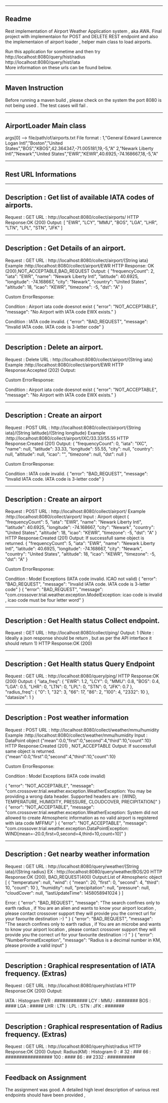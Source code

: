 -----------------------------
Readme
-----------------------------

Rest implementation of Airport Weather Application system , aka AWA.
Final project with implementaion for POST and DELETE REST endpoint
and also the implementaion of airport loader , helper main class to
load airports.

Run this application for sometime and then try 
http://localhost:8080/query/hist/radius  
http://localhost:8080/query/hist/iata   
More information on these urls can be found below.

-----------------------------
Maven Instruction 
-----------------------------
Before running a maven build , please check on the system the port 
8080 is not being used . The test cases will fail .

-----------------------------
AirportLoader Main class
-----------------------------
args[0] --> file/path/of/airports.txt
File format :
1,"General Edward Lawrence Logan Intl","Boston","United States","BOS","KBOS",42.364347,-71.005181,19,-5,"A"
2,"Newark Liberty Intl","Newark","United States","EWR","KEWR",40.6925,-74.168667,18,-5,"A" 

-----------------------------
Rest URL Informations
-----------------------------

-----------------------------
Description : Get list of available IATA codes of airports.
-----------------------------
Request : GET 
URL : http://localhost:8080/collect/airports/
HTTP Response:OK (200)
Output:
[
  "EWR",
  "LCY",
  "MMU",
  "BOS",
  "LGA",
  "LHR",
  "LTN",
  "LPL",
  "STN",
  "JFK"
]

-----------------------------
Description : Get Details of an airport.
-----------------------------
Request : GET 
URL : http://localhost:8080/collect/airport/{String iata}
Example :http://localhost:8080/collect/airport/EWR
HTTP Response: OK (200),NOT_ACCEPTABLE,BAD_REQUEST
Output:
{
  "frequencyCount": 2,
  "iata": "EWR",
  "name": "Newark Liberty Intl",
  "latitude": 40.6925,
  "longitude": -74.168667,
  "city": "Newark",
  "country": "United States",
  "altitude": 18,
  "icao": "KEWR",
  "timezone": -5,
  "dst": "A"
}

Custom ErrorResponse:

Condition : Airport iata code doesnot exist
{
  "error": "NOT_ACCEPTABLE",
  "message": "No Airport with IATA code EWX exists."
}

Condition : IATA code invalid.
{
  "error": "BAD_REQUEST",
  "message": "Invalid IATA code. IATA code is 3-letter code"
}




-----------------------------
Description : Delete an airport.
-----------------------------
Request : Delete 
URL : http://localhost:8080/collect/airport/{String iata}
Example :http://localhost:8080/collect/airport/EWR
HTTP Response:Accepted (202)
Output: 

Custom ErrorResponse:

Condition : Airport iata code doesnot exist
{
  "error": "NOT_ACCEPTABLE",
  "message": "No Airport with IATA code EWX exists."
}


-----------------------------
Description : Create an airport
-----------------------------
Request : POST 
URL : http://localhost:8080/collect/airport/{String iata}/{String latitude}/{String longitude} 
Example :http://localhost:8080/collect/airport/IXC/33.33/55.55
HTTP Response:Created (201)
Output: 
{
  "frequencyCount": 0,
  "iata": "IXC",
  "name": null,
  "latitude": 33.33,
  "longitude": 55.55,
  "city": null,
  "country": null,
  "altitude": null,
  "icao": "",
  "timezone": null,
  "dst": null
}

Custom ErrorResponse:


Condition : IATA code invalid.
{
  "error": "BAD_REQUEST",
  "message": "Invalid IATA code. IATA code is 3-letter code"
}


-----------------------------
Description : Create an airport
-----------------------------
Request : POST 
URL : http://localhost:8080/collect/airport/ 
Example :http://localhost:8080/collect/airport/
Input : Airport object
{
  "frequencyCount": 5,
  "iata": "EWR",
  "name": "Newark Liberty Intl",
  "latitude": 40.6925,
  "longitude": -74.168667,
  "city": "Newark",
  "country": "United States",
  "altitude": 18,
  "icao": "KEWR",
  "timezone": -5,
  "dst": "A"
}
HTTP Response:Created (201)
Output: If successfull same object is returned.
{
  "frequencyCount": 5,
  "iata": "EWR",
  "name": "Newark Liberty Intl",
  "latitude": 40.6925,
  "longitude": -74.168667,
  "city": "Newark",
  "country": "United States",
  "altitude": 18,
  "icao": "KEWR",
  "timezone": -5,
  "dst": "A"
}

Custom ErrorResponse:

Condition : Model Exceptions (IATA code invalid. ICAO not valid) 
{
  "error": "BAD_REQUEST",
  "message": "Invalid IATA code. IATA code is 3-letter code"
}
{
  "error": "BAD_REQUEST",
  "message": "com.crossover.trial.weather.exception.ModelException: icao code is invalid , icao code must be four letter word"
}


-----------------------------
Description : Get Health status Collect endpoint.
-----------------------------
Request : GET 
URL : http://localhost:8080/collect/ping/
Output: 1 (Note : Ideally a json response should be return , but as per the API interface it should return 1)
HTTP Response:OK (200)

-----------------------------
Description : Get Health status Query Endpoint
-----------------------------
Request : GET 
URL : http://localhost:8080/query/ping/
HTTP Response:OK (200)
Output:
{
  "iata_freq": {
    "EWR": 1.2,
    "LCY": 0,
    "MMU": 0.8,
    "BOS": 0.4,
    "LGA": 0.5,
    "LHR": 0,
    "LTN": 0,
    "LPL": 0,
    "STN": 0,
    "JFK": 0.7
  },
  "radius_freq": {
    "0": 1,
    "32": 3,
    "66": 17,
    "86": 2,
    "100": 4,
    "2332": 10
  },
  "datasize": 1
}


-----------------------------
Description : Post weather information
-----------------------------
Request : POST 
URL : http://localhost:8080/collect/weather/mmu/humidity
Example :http://localhost:8080/collect/weather/mmu/humidity
Input : DataPoint object
{"mean":0.0,"first":0,"second":4,"third":10,"count":10}
HTTP Response:Created (201) , NOT_ACCEPTABLE
Output: If successfull same object is returned.
{"mean":0.0,"first":0,"second":4,"third":10,"count":10}

Custom ErrorResponse:

Condition : Model Exceptions (IATA code invalid) 

{
  "error": "NOT_ACCEPTABLE",
  "message": "com.crossover.trial.weather.exception.WeatherException: You may be providing a wrong data header. Supported headers are : [WIND, TEMPERATURE, HUMIDITY, PRESSURE, CLOUDCOVER, PRECIPITATION]"
}
{
  "error": "NOT_ACCEPTABLE",
  "message": "com.crossover.trial.weather.exception.WeatherException: System did not allowed to create Atmospheric information as no valid airport is registered with iata code MFFMU"
}
{
  "error": "NOT_ACCEPTABLE",
  "message": "com.crossover.trial.weather.exception.DataPointException: WIND[mean=-20.0,first=0,second=4,third=10,count=10]"
}


-----------------------------
Description : Get nearby weather information 
-----------------------------
Request : GET 
URL : http://localhost:8080/query/weather/{String iata}/{String radius}
EX : http://localhost:8080/query/weather/BOS/20
HTTP Response:OK (200), BAD_REQUEST(400)
Output:List of Atmospheric object 
[
  {
    "temperature": null,
    "wind": {
      "mean": 20,
      "first": 0,
      "second": 4,
      "third": 10,
      "count": 10
    },
    "humidity": null,
    "precipitation": null,
    "pressure": null,
    "cloudCover": null,
    "lastUpdateTime": 1458058941024
  }
]

Error:
{
  "error": "BAD_REQUEST",
  "message": "The search confines only to earth radius , if You are an alien and wants to know your airport location , please contact crossover support they will provide you the correct url for your favourite destination :-) "
}
{
  "error": "BAD_REQUEST",
  "message": "The search confines only to earth radius , if You are an microbe and wants to know your airport location , please contact crossover support they will provide you the correct url for your favourite destination :-) "
}
{
  "error": "NumberFormatException",
  "message": "Radius is a decimal number in KM, please provide a valid input"
}

-----------------------------
Description : Graphical respresentation of IATA frequency. (Extras)
-----------------------------
Request : GET 
URL : http://localhost:8080/query/hist/iata
HTTP Response:OK (200)
Output:

IATA   : Histogram
EWR    : ############
LCY    : 
MMU    : ########
BOS    : ####
LGA    : #####
LHR    : 
LTN    : 
LPL    : 
STN    : 
JFK    : #######

-----------------------------
Description : Graphical respresentation of Radius frequency. (Extras)
-----------------------------
Request : GET 
URL : http://localhost:8080/query/hist/radius
HTTP Response:OK (200)
Output:
Radius(KM) : Histogram
0    : #
32    : ###
66    : #################
100    : ####
86    : ##
2332    : ##########


----------------------
Feedback on Assignment
----------------------
The assignment was good.
A detailed high level description of various rest endpoints should have been provided ,


